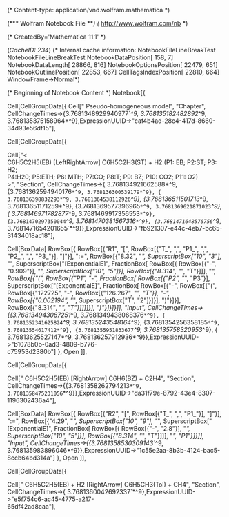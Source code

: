 (* Content-type: application/vnd.wolfram.mathematica *)

(*** Wolfram Notebook File ***)
(* http://www.wolfram.com/nb *)

(* CreatedBy='Mathematica 11.1' *)

(*CacheID: 234*)
(* Internal cache information:
NotebookFileLineBreakTest
NotebookFileLineBreakTest
NotebookDataPosition[       158,          7]
NotebookDataLength[     28866,        816]
NotebookOptionsPosition[     22479,        651]
NotebookOutlinePosition[     22853,        667]
CellTagsIndexPosition[     22810,        664]
WindowFrame->Normal*)

(* Beginning of Notebook Content *)
Notebook[{

Cell[CellGroupData[{
Cell["  Pseudo-homogeneous model", "Chapter",
 CellChangeTimes->{3.7681348929940977`*^9, 3.768135182482892*^9, 
  3.768135375158964*^9},ExpressionUUID->"caf4b4ad-28c4-417d-8660-\
34d93e56df15"],

Cell[CellGroupData[{

Cell["\<\
 C6H5C2H5(EB) \[LeftRightArrow] C6H5C2H3(ST) + H2 (P1: EB; P2:ST; P3: H2; \
P4:H20; P5:ETH; P6: MTH; P7:CO; P8:T; P9: BZ; P10: CO2; P11: O2)\
\>", "Section",
 CellChangeTimes->{
  3.768134921662588*^9, {3.7681362594940176`*^9, 3.768136300539179*^9}, {
   3.768136398832293*^9, 3.7681364538112926`*^9}, {3.768136511501713*^9, 
   3.76813651171259*^9}, {3.7681369577396965`*^9, 3.7681369621871023`*^9}, {
   3.768146971782877*^9, 3.7681469917356553`*^9}, {3.7681470297350044`*^9, 
   3.7681470381567316`*^9}, {3.7681471648576756`*^9, 
   3.7681471654201655`*^9}},ExpressionUUID->"fb921307-e44c-4eb7-bc65-\
31434018ac18"],

Cell[BoxData[
 RowBox[{
  RowBox[{"R1", "[", 
   RowBox[{"T_", ",", "P1_", ",", "P2_", ",", "P3_"}], "]"}], ":=", 
  RowBox[{"8.32", "*", 
   SuperscriptBox["10", "3"], "*", 
   SuperscriptBox["\[ExponentialE]", 
    FractionBox[
     RowBox[{
      RowBox[{"-", "0.909"}], "*", 
      SuperscriptBox["10", "5"]}], 
     RowBox[{"8.314", "*", "T"}]]], "*", 
   RowBox[{"(", 
    RowBox[{"P1", "-", 
     FractionBox[
      RowBox[{"P2", "*", "P3"}], 
      SuperscriptBox["\[ExponentialE]", 
       FractionBox[
        RowBox[{"-", 
         RowBox[{"(", 
          RowBox[{"122725", "-", 
           RowBox[{"126.267", "*", "T"}], "-", 
           RowBox[{"0.002194", "*", 
            SuperscriptBox["T", "2"]}]}], ")"}]}], 
        RowBox[{"8.314", "*", "T"}]]]]}], ")"}]}]}]], "Input",
 CellChangeTimes->{{3.768134943067251*^9, 3.7681349438068376`*^9}, {
  3.7681352341625824`*^9, 3.768135243548164*^9}, {3.7681354256358185`*^9, 
  3.76813554617412*^9}, {3.7681355951833677`*^9, 3.768135758320953*^9}, {
  3.76813625527147*^9, 
  3.768136257912936*^9}},ExpressionUUID->"b1078b0b-0ad3-4809-b776-\
c75953d2380b"]
}, Open  ]],

Cell[CellGroupData[{

Cell[" C6H5C2H5(EB) \[RightArrow] C6H6(BZ) + C2H4", "Section",
 CellChangeTimes->{{3.7681358262794213`*^9, 
  3.7681358475231056`*^9}},ExpressionUUID->"da31f79e-8792-43e4-8307-\
1196302436a4"],

Cell[BoxData[
 RowBox[{
  RowBox[{"R2", "[", 
   RowBox[{"T_", ",", "P1_"}], "]"}], ":=", 
  RowBox[{"4.29", "*", 
   SuperscriptBox["10", "9"], "*", 
   SuperscriptBox["\[ExponentialE]", 
    FractionBox[
     RowBox[{
      RowBox[{"-", "2.8"}], "*", 
      SuperscriptBox["10", "5"]}], 
     RowBox[{"8.314", "*", "T"}]]], "*", "P1"}]}]], "Input",
 CellChangeTimes->{{3.7681358530309143`*^9, 
  3.768135983896046*^9}},ExpressionUUID->"1c55e2aa-8b3b-4124-bac5-\
8ccb64bd314a"]
}, Open  ]],

Cell[CellGroupData[{

Cell[" C6H5C2H5(EB) + H2 \[RightArrow] C6H5CH3(Tol) + CH4", "Section",
 CellChangeTimes->{
  3.7681360042692337`*^9},ExpressionUUID->"e5f754c6-ac45-4775-a217-\
65df42ad8caa"],

